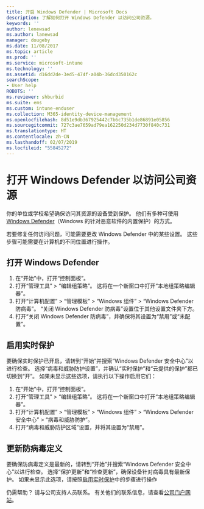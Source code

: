 ```yaml
---
title: 开启 Windows Defender | Microsoft Docs
description: 了解如何打开 Windows Defender 以访问公司资源。
keywords: ''
author: lenewsad
ms.author: lanewsad
manager: dougeby
ms.date: 11/08/2017
ms.topic: article
ms.prod: ''
ms.service: microsoft-intune
ms.technology: ''
ms.assetid: d16dd2de-3ed5-474f-a04b-36dcd350162c
searchScope:
- User help
ROBOTS: ''
ms.reviewer: shburbid
ms.suite: ems
ms.custom: intune-enduser
ms.collection: M365-identity-device-management
ms.openlocfilehash: 8d51e9db367925442c7b6c735b1de86891e05856
ms.sourcegitcommit: 727c3ae7659ad79ea162250d234d7730f840c731
ms.translationtype: HT
ms.contentlocale: zh-CN
ms.lasthandoff: 02/07/2019
ms.locfileid: "55845272"
---
```

# <a name="turn-on-windows-defender-to-access-company-resources"></a>打开 Windows Defender 以访问公司资源

你的单位或学校希望确保访问其资源的设备受到保护。 他们有多种可使用 [Windows Defender](https://www.microsoft.com/safety/pc-security/windows-defender.aspx)（Windows 的针对恶意软件的内置保护）的方式。

若要修复任何访问问题，可能需要更改 Windows Defender 中的某些设置。 这些步骤可能需要在计算机的不同位置进行操作。

## <a name="turn-on-windows-defender"></a>打开 Windows Defender

1. 在“开始”中，打开“控制面板”。
2. 打开“管理工具” > “编辑组策略”。 这将在一个新窗口中打开“本地组策略编辑器”。
3. 打开“计算机配置” > “管理模板” > “Windows 组件” > “Windows Defender 防病毒”。 “关闭 Windows Defender 防病毒”设置位于其他设置文件夹下方。 
4. 打开“关闭 Windows Defender 防病毒”，并确保将其设置为“禁用”或“未配置”。

## <a name="turn-on-real-time-protection"></a>启用实时保护

要确保实时保护已开启，请转到“开始”并搜索“Windows Defender 安全中心”以进行检查。 选择“病毒和威胁防护设置”，并确认“实时保护”和“云提供的保护”都已切换到“开”。 如果未显示这些选项，请执行以下操作启用它们：

1. 在“开始”中，打开“控制面板”。
2. 打开“管理工具” > “编辑组策略”。 这将在一个新窗口中打开“本地组策略编辑器”。
3. 打开“计算机配置” > “管理模板” > “Windows 组件” > “Windows Defender 安全中心” > “病毒和威胁防护”。
4. 打开“病毒和威胁防护区域”设置，并将其设置为“禁用”。

## <a name="update-your-antivirus-definitions"></a>更新防病毒定义

要确保防病毒定义是最新的，请转到“开始”并搜索“Windows Defender 安全中心”以进行检查。 选择“保护更新”和“检查更新”，确保设备针对病毒具有最新保护。 如果未显示此选项，请按照[启用实时保护](turn-on-defender-windows.md#turn-on-real-time-protection)中的步骤进行操作

仍需帮助？ 请与公司支持人员联系。 有关他们的联系信息，请查看[公司门户网站](https://go.microsoft.com/fwlink/?linkid=2010980)。
